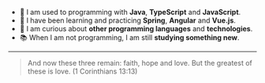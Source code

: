 - 💪 I am used to programming with **Java**, **TypeScript** and **JavaScript**.
- 🌱 I have been learning and practicing **Spring**, **Angular** and **Vue.js**.
- 👀 I am curious about **other programming languages** and **technologies**.
- 📚 When I am not programming, I am still **studying something new**.
---
> And now these three remain: faith, hope and love. But the greatest of these is love. (1 Corinthians 13:13)
